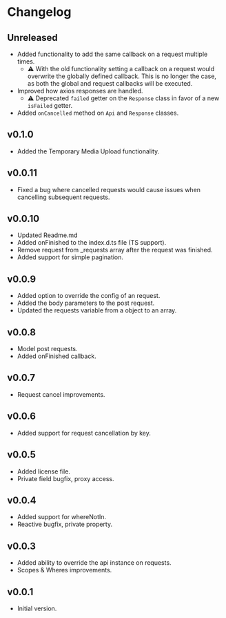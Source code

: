 # Changelog

## Unreleased
- Added functionality to add the same callback on a request multiple times.
  - ⚠️ With the old functionality setting a callback on a request would overwrite the globally defined callback. This is no longer the case, as both the global and request callbacks will be executed.
- Improved how axios responses are handled.
  - ⚠️ Deprecated `failed` getter on the `Response` class in favor of a new `isFailed` getter. 
- Added `onCancelled` method on `Api` and `Response` classes.

## v0.1.0
- Added the Temporary Media Upload functionality.

## v0.0.11
- Fixed a bug where cancelled requests would cause issues when cancelling subsequent requests.

## v0.0.10
- Updated Readme.md
- Added onFinished to the index.d.ts file (TS support).
- Remove request from _requests array after the request was finished.
- Added support for simple pagination.

## v0.0.9
- Added option to override the config of an request.
- Added the body parameters to the post request.
- Updated the requests variable from a object to an array.

## v0.0.8
- Model post requests.
- Added onFinished callback.

## v0.0.7
- Request cancel improvements.

## v0.0.6
- Added support for request cancellation by key.

## v0.0.5
- Added license file.
- Private field bugfix, proxy access.

## v0.0.4
- Added support for whereNotIn.
- Reactive bugfix, private property.

## v0.0.3
- Added ability to override the api instance on requests.
- Scopes & Wheres improvements.

## v0.0.1
- Initial version.
